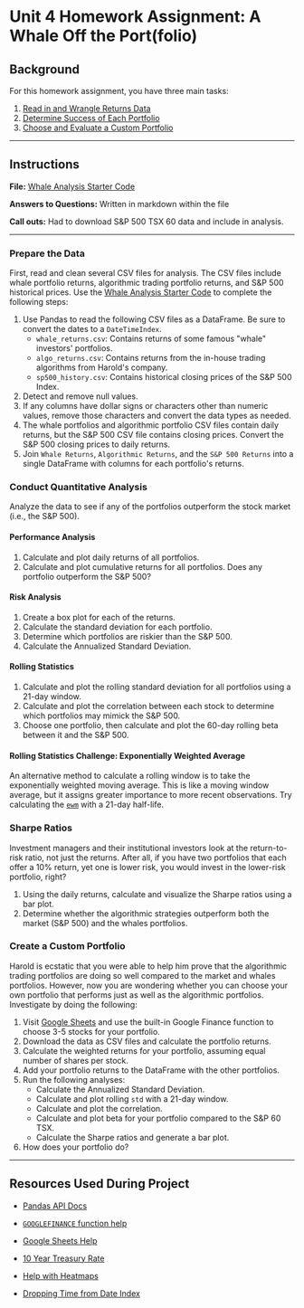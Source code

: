 # Unit 4 Homework Assignment: A Whale Off the Port(folio)

## Background

For this homework assignment, you have three main tasks:
1. [Read in and Wrangle Returns Data](#Prepare-the-Data)
2. [Determine Success of Each Portfolio](#Conduct-Quantitative-Analysis)
3. [Choose and Evaluate a Custom Portfolio](#Create-a-Custom-Portfolio)

---

## Instructions
**File:** [Whale Analysis Starter Code](whale_analysis_FINAL.ipynb)

**Answers to Questions:** Written in markdown within the file

**Call outs:** Had to download S&P 500 TSX 60 data and include in analysis.  

___

### Prepare the Data

First, read and clean several CSV files for analysis. The CSV files include whale portfolio returns, algorithmic trading portfolio returns, and S&P 500 historical prices. Use the [Whale Analysis Starter Code](Starter_Code/whale_analysis.ipynb) to complete the following steps:
1. Use Pandas to read the following CSV files as a DataFrame. Be sure to convert the dates to a `DateTimeIndex`.
    * `whale_returns.csv`: Contains returns of some famous "whale" investors' portfolios.
    * `algo_returns.csv`: Contains returns from the in-house trading algorithms from Harold's company.
    * `sp500_history.csv`: Contains historical closing prices of the S&P 500 Index.
2. Detect and remove null values.
3. If any columns have dollar signs or characters other than numeric values, remove those characters and convert the data types as needed.
4. The whale portfolios and algorithmic portfolio CSV files contain daily returns, but the S&P 500 CSV file contains closing prices. Convert the S&P 500 closing prices to daily returns.
5. Join `Whale Returns`, `Algorithmic Returns`, and the `S&P 500 Returns` into a single DataFrame with columns for each portfolio's returns.

### Conduct Quantitative Analysis
Analyze the data to see if any of the portfolios outperform the stock market (i.e., the S&P 500).

#### Performance Analysis
1. Calculate and plot daily returns of all portfolios.
2. Calculate and plot cumulative returns for all portfolios. Does any portfolio outperform the S&P 500?

#### Risk Analysis
1. Create a box plot for each of the returns. 
2. Calculate the standard deviation for each portfolio. 
3. Determine which portfolios are riskier than the S&P 500.
4. Calculate the Annualized Standard Deviation.

#### Rolling Statistics

1. Calculate and plot the rolling standard deviation for all portfolios using a 21-day window.
2. Calculate and plot the correlation between each stock to determine which portfolios may mimick the S&P 500.
3. Choose one portfolio, then calculate and plot the 60-day rolling beta between it and the S&P 500.

#### Rolling Statistics Challenge: Exponentially Weighted Average
An alternative method to calculate a rolling window is to take the exponentially weighted moving average. This is like a moving window average, but it assigns greater importance to more recent observations. Try calculating the [`ewm`](https://pandas.pydata.org/pandas-docs/stable/reference/api/pandas.DataFrame.ewm.html) with a 21-day half-life.

### Sharpe Ratios
Investment managers and their institutional investors look at the return-to-risk ratio, not just the returns. After all, if you have two portfolios that each offer a 10% return, yet one is lower risk, you would invest in the lower-risk portfolio, right?

1. Using the daily returns, calculate and visualize the Sharpe ratios using a bar plot.
2. Determine whether the algorithmic strategies outperform both the market (S&P 500) and the whales portfolios.

### Create a Custom Portfolio

Harold is ecstatic that you were able to help him prove that the algorithmic trading portfolios are doing so well compared to the market and whales portfolios. However, now you are wondering whether you can choose your own portfolio that performs just as well as the algorithmic portfolios. Investigate by doing the following:

1. Visit [Google Sheets](https://docs.google.com/spreadsheets/) and use the built-in Google Finance function to choose 3-5 stocks for your portfolio.
2. Download the data as CSV files and calculate the portfolio returns.
3. Calculate the weighted returns for your portfolio, assuming equal number of shares per stock.
4. Add your portfolio returns to the DataFrame with the other portfolios.
5. Run the following analyses:
    * Calculate the Annualized Standard Deviation.
    * Calculate and plot rolling `std` with a 21-day window.
    * Calculate and plot the correlation.
    * Calculate and plot beta for your portfolio compared to the S&P 60 TSX.
    * Calculate the Sharpe ratios and generate a bar plot.
4. How does your portfolio do?

---

## Resources Used During Project

* [Pandas API Docs](https://pandas.pydata.org/pandas-docs/stable/reference/index.html)

* [`GOOGLEFINANCE` function help](https://support.google.com/docs/answer/3093281)

* [Google Sheets Help](https://blog.sheetgo.com/google-sheets-formulas/googlefinance-formula-google-sheets/)

* [10 Year Treasury Rate](https://ycharts.com/indicators/10_year_treasury_rate)

* [Help with Heatmaps](https://stackoverflow.com/questions/32723798/how-do-i-add-a-title-and-axis-labels-to-seaborn-heatmap)

* [Dropping Time from Date Index](https://stackoverflow.com/questions/42285130/how-to-floor-a-date-to-the-first-date-of-that-month)